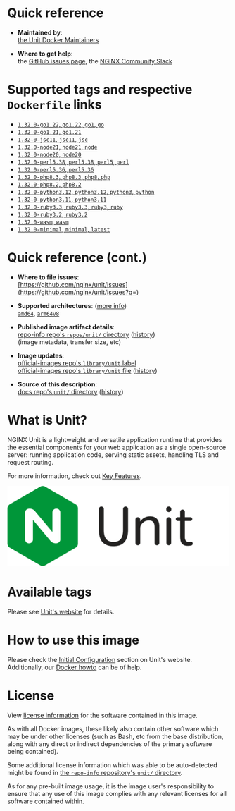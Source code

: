 <!--

********************************************************************************

WARNING:

    DO NOT EDIT "unit/README.md"

    IT IS AUTO-GENERATED

    (from the other files in "unit/" combined with a set of templates)

********************************************************************************

-->

# Quick reference

-	**Maintained by**:  
	[the Unit Docker Maintainers](https://github.com/nginx/unit)

-	**Where to get help**:  
	the [GitHub issues page](https://github.com/nginx/unit/issues), the [NGINX Community Slack](https://community.nginx.org/joinslack)

# Supported tags and respective `Dockerfile` links

-	[`1.32.0-go1.22`, `go1.22`, `go1`, `go`](https://github.com/nginx/unit/blob/d76761901c4084bcdbc5a449e9bbb47d56b7093c/pkg/docker/Dockerfile.go1.22)
-	[`1.32.0-go1.21`, `go1.21`](https://github.com/nginx/unit/blob/d76761901c4084bcdbc5a449e9bbb47d56b7093c/pkg/docker/Dockerfile.go1.21)
-	[`1.32.0-jsc11`, `jsc11`, `jsc`](https://github.com/nginx/unit/blob/d76761901c4084bcdbc5a449e9bbb47d56b7093c/pkg/docker/Dockerfile.jsc11)
-	[`1.32.0-node21`, `node21`, `node`](https://github.com/nginx/unit/blob/d76761901c4084bcdbc5a449e9bbb47d56b7093c/pkg/docker/Dockerfile.node21)
-	[`1.32.0-node20`, `node20`](https://github.com/nginx/unit/blob/d76761901c4084bcdbc5a449e9bbb47d56b7093c/pkg/docker/Dockerfile.node20)
-	[`1.32.0-perl5.38`, `perl5.38`, `perl5`, `perl`](https://github.com/nginx/unit/blob/d76761901c4084bcdbc5a449e9bbb47d56b7093c/pkg/docker/Dockerfile.perl5.38)
-	[`1.32.0-perl5.36`, `perl5.36`](https://github.com/nginx/unit/blob/d76761901c4084bcdbc5a449e9bbb47d56b7093c/pkg/docker/Dockerfile.perl5.36)
-	[`1.32.0-php8.3`, `php8.3`, `php8`, `php`](https://github.com/nginx/unit/blob/d76761901c4084bcdbc5a449e9bbb47d56b7093c/pkg/docker/Dockerfile.php8.3)
-	[`1.32.0-php8.2`, `php8.2`](https://github.com/nginx/unit/blob/d76761901c4084bcdbc5a449e9bbb47d56b7093c/pkg/docker/Dockerfile.php8.2)
-	[`1.32.0-python3.12`, `python3.12`, `python3`, `python`](https://github.com/nginx/unit/blob/d76761901c4084bcdbc5a449e9bbb47d56b7093c/pkg/docker/Dockerfile.python3.12)
-	[`1.32.0-python3.11`, `python3.11`](https://github.com/nginx/unit/blob/d76761901c4084bcdbc5a449e9bbb47d56b7093c/pkg/docker/Dockerfile.python3.11)
-	[`1.32.0-ruby3.3`, `ruby3.3`, `ruby3`, `ruby`](https://github.com/nginx/unit/blob/d76761901c4084bcdbc5a449e9bbb47d56b7093c/pkg/docker/Dockerfile.ruby3.3)
-	[`1.32.0-ruby3.2`, `ruby3.2`](https://github.com/nginx/unit/blob/d76761901c4084bcdbc5a449e9bbb47d56b7093c/pkg/docker/Dockerfile.ruby3.2)
-	[`1.32.0-wasm`, `wasm`](https://github.com/nginx/unit/blob/d76761901c4084bcdbc5a449e9bbb47d56b7093c/pkg/docker/Dockerfile.wasm)
-	[`1.32.0-minimal`, `minimal`, `latest`](https://github.com/nginx/unit/blob/d76761901c4084bcdbc5a449e9bbb47d56b7093c/pkg/docker/Dockerfile.minimal)

# Quick reference (cont.)

-	**Where to file issues**:  
	[https://github.com/nginx/unit/issues](https://github.com/nginx/unit/issues?q=)

-	**Supported architectures**: ([more info](https://github.com/docker-library/official-images#architectures-other-than-amd64))  
	[`amd64`](https://hub.docker.com/r/amd64/unit/), [`arm64v8`](https://hub.docker.com/r/arm64v8/unit/)

-	**Published image artifact details**:  
	[repo-info repo's `repos/unit/` directory](https://github.com/docker-library/repo-info/blob/master/repos/unit) ([history](https://github.com/docker-library/repo-info/commits/master/repos/unit))  
	(image metadata, transfer size, etc)

-	**Image updates**:  
	[official-images repo's `library/unit` label](https://github.com/docker-library/official-images/issues?q=label%3Alibrary%2Funit)  
	[official-images repo's `library/unit` file](https://github.com/docker-library/official-images/blob/master/library/unit) ([history](https://github.com/docker-library/official-images/commits/master/library/unit))

-	**Source of this description**:  
	[docs repo's `unit/` directory](https://github.com/docker-library/docs/tree/master/unit) ([history](https://github.com/docker-library/docs/commits/master/unit))

# What is Unit?

NGINX Unit is a lightweight and versatile application runtime that provides the essential components for your web application as a single open-source server: running application code, serving static assets, handling TLS and request routing.

For more information, check out [Key Features](https://unit.nginx.org/keyfeatures).

![logo](https://raw.githubusercontent.com/docker-library/docs/d6e69ebb56fe6890bd6ec587295ff1d67e2849fe/unit/logo.svg?sanitize=true)

# Available tags

Please see [Unit's website](https://unit.nginx.org/installation/#docker-images) for details.

# How to use this image

Please check the [Initial Configuration](https://unit.nginx.org/installation/#initial-configuration) section on Unit's website. Additionally, our [Docker howto](https://unit.nginx.org/howto/docker/) can be of help.

# License

View [license information](https://raw.githubusercontent.com/nginx/unit/master/LICENSE) for the software contained in this image.

As with all Docker images, these likely also contain other software which may be under other licenses (such as Bash, etc from the base distribution, along with any direct or indirect dependencies of the primary software being contained).

Some additional license information which was able to be auto-detected might be found in [the `repo-info` repository's `unit/` directory](https://github.com/docker-library/repo-info/tree/master/repos/unit).

As for any pre-built image usage, it is the image user's responsibility to ensure that any use of this image complies with any relevant licenses for all software contained within.
